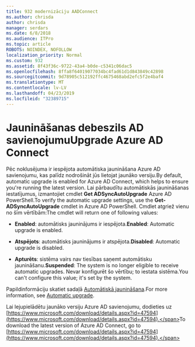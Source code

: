 ```yaml
---
title: 932 modernizāciju AADConnect
ms.author: chrisda
author: chrisda
manager: serdars
ms.date: 6/8/2018
ms.audience: ITPro
ms.topic: article
ROBOTS: NOINDEX, NOFOLLOW
localization_priority: Normal
ms.custom: 932
ms.assetid: 8f43f36c-9722-43a4-b0de-c5341c06dac5
ms.openlocfilehash: 8ffa8f64019077034bc4fad61d1d843849c42898
ms.sourcegitcommit: 9d78905c512192ffc4675468abd2efc5f2e4baf4
ms.translationtype: MT
ms.contentlocale: lv-LV
ms.lasthandoff: 04/23/2019
ms.locfileid: "32389715"
---
```

# <a name="upgrade-azure-ad-connect"></a><span data-ttu-id="6a05b-102">Jaunināšanas debeszils AD savienojumu</span><span class="sxs-lookup"><span data-stu-id="6a05b-102">Upgrade Azure AD Connect</span></span>

<span data-ttu-id="6a05b-103">Pēc noklusējuma ir iespējota automātiska jaunināšana Azure AD savienojumu, kas palīdz nodrošināt jūs lietojat jaunāko versiju.</span><span class="sxs-lookup"><span data-stu-id="6a05b-103">By default, automatic upgrade is enabled for Azure AD Connect, which helps to ensure you're running the latest version.</span></span> <span data-ttu-id="6a05b-104">Lai pārbaudītu automātiskās jaunināšanas iestatījumus, izmantojiet cmdlet **Get ADSyncAutoUpgrade** Azure AD PowerShell.</span><span class="sxs-lookup"><span data-stu-id="6a05b-104">To verify the automatic upgrade settings, use the **Get-ADSyncAutoUpgrade** cmdlet in Azure AD PowerShell.</span></span> <span data-ttu-id="6a05b-105">Cmdlet atgriež vienu no šīm vērtībām:</span><span class="sxs-lookup"><span data-stu-id="6a05b-105">The cmdlet will return one of following values:</span></span> 

- <span data-ttu-id="6a05b-106">**Enabled**: automātisks jauninājums ir iespējota.</span><span class="sxs-lookup"><span data-stu-id="6a05b-106">**Enabled**: Automatic upgrade is enabled.</span></span>

- <span data-ttu-id="6a05b-107">**Atspējots**: automātisks jauninājums ir atspējota.</span><span class="sxs-lookup"><span data-stu-id="6a05b-107">**Disabled**: Automatic upgrade is disabled.</span></span>

- <span data-ttu-id="6a05b-108">**Apturēts**: sistēma vairs nav tiesības saņemt automātisku jaunināšanu.</span><span class="sxs-lookup"><span data-stu-id="6a05b-108">**Suspended**: The system is no longer eligible to receive automatic upgrades.</span></span> <span data-ttu-id="6a05b-109">Nevar konfigurēt šo vērtību; to iestata sistēma.</span><span class="sxs-lookup"><span data-stu-id="6a05b-109">You can't configure this value; it's set by the system.</span></span> 

<span data-ttu-id="6a05b-110">Papildinformāciju skatiet sadaļā [Automātiskā jaunināšana](https://docs.microsoft.com/azure/active-directory/connect/active-directory-aadconnect-feature-automatic-upgrade).</span><span class="sxs-lookup"><span data-stu-id="6a05b-110">For more information, see [Automatic upgrade](https://docs.microsoft.com/azure/active-directory/connect/active-directory-aadconnect-feature-automatic-upgrade).</span></span>

<span data-ttu-id="6a05b-111">Lai lejupielādētu jaunāko versiju Azure AD savienojumu, dodieties uz [https://www.microsoft.com/download/details.aspx?id=47594](https://www.microsoft.com/download/details.aspx?id=47594).</span><span class="sxs-lookup"><span data-stu-id="6a05b-111">To download the latest version of Azure AD Connect, go to [https://www.microsoft.com/download/details.aspx?id=47594](https://www.microsoft.com/download/details.aspx?id=47594).</span></span>
